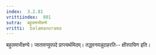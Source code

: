 ```yaml
---
index:  3.2.81
vrittiindex:  801
sutra:  बहुलमाभीक्ष्ण्ये
vritti:  balamanorama 
---
```


बहुलमाभीक्ष्ण्ये। जातावप्युपपदे प्राप्त्यर्थमिदम्। तद्ध्वनयन्नुदाहरति-- क्षीरपायिण इति।

